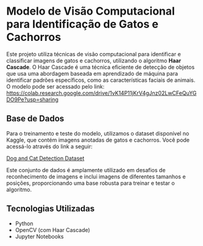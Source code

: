 # Modelo de Visão Computacional para Identificação de Gatos e Cachorros

Este projeto utiliza técnicas de visão computacional para identificar e classificar imagens de gatos e cachorros, utilizando o algoritmo **Haar Cascade**. O Haar Cascade é uma técnica eficiente de detecção de objetos que usa uma abordagem baseada em aprendizado de máquina para identificar padrões específicos, como as características faciais de animais.
O modelo pode ser acessado pelo link: https://colab.research.google.com/drive/1vK14P11jKrV4gJnz02LwCFeQuYGDO9Pe?usp=sharing

## Base de Dados

Para o treinamento e teste do modelo, utilizamos o dataset disponível no Kaggle, que contém imagens anotadas de gatos e cachorros. Você pode acessá-lo através do link a seguir:

[Dog and Cat Detection Dataset](https://www.kaggle.com/datasets/andrewmvd/dog-and-cat-detection/code)

Este conjunto de dados é amplamente utilizado em desafios de reconhecimento de imagens e inclui imagens de diferentes tamanhos e posições, proporcionando uma base robusta para treinar e testar o algoritmo.

## Tecnologias Utilizadas

- Python
- OpenCV (com Haar Cascade)
- Jupyter Notebooks
